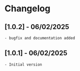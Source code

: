 # Changelog
## [1.0.2] - 06/02/2025
    - bugfix and documentation added

## [1.0.1] - 06/02/2025
    - Initial version